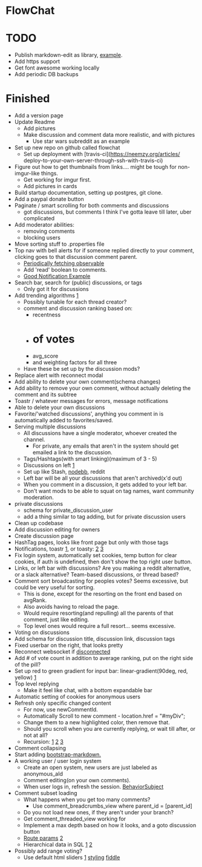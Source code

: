 # FlowChat

# TODO
- Publish markdown-edit as library, [example](http://blog.angular-university.io/how-to-create-an-angular-2-library-and-how-to-consume-it-jspm-vs-webpack/).
- Add https support
- Get font awesome working locally
- Add periodic DB backups

# Finished
- Add a version page
- Update Readme
  - Add pictures
  - Make discussion and comment data more realistic, and with pictures
    - Use star wars subreddit as an example
- Set up new repo on github called flowchat
  - Set up deployment with [travis-ci](https://neemzy.org/articles/
  deploy-to-your-own-server-through-ssh-with-travis-ci)
- Figure out how to get thumbnails from links.... might be tough for non-imgur-like things. 
  - Get working for imgur first. 
  - Add pictures in cards
- Build startup documentation, setting up postgres, git clone. 
- Add a paypal donate button
- Paginate / smart scrolling for both comments and discussions
  - got discussions, but comments I think I've gotta leave till later, uber complicated
- Add moderator abilities:
  - removing comments
  - blocking users
- Move sorting stuff to .properties file
- Top nav with bell alerts for if someone replied directly to your comment, clicking goes to that discussion comment parent. 
  - [Periodically fetching observable](http://www.codegur.online/36086596/periodically-updating-observable-value-in-angular2)
  - Add 'read' boolean to comments. 
  - [Good Notification Example](http://infinite-woodland-5276.herokuapp.com/index.html)
- Search bar, search for (public) discussions, or tags
  - Only got it for discussions
- Add trending algorithms [1](http://sorentwo.com/2013/12/30/let-postgres-do-the-work.html)
  - Possibly tunable for each thread creator?
  - comment and discussion ranking based on: 
    - recentness
    - # of votes
    - avg_score 
    - and weighting factors for all three
  - Have these be set up by the discussion mods?
- Replace alert with reconnect modal
- Add ability to delete your own comment(schema changes)
- Add ability to remove your own comment, without actually deleting the comment and its subtree
- Toastr / whatever messages for errors, message notifications
- Able to delete your own discussions
- Favorite/'watched discussions', anything you comment in is automatically added to favorites/saved.
- Serving multiple discussions
  - All discussions have a single moderator, whoever created the channel.
    - For private, any emails that aren't in the system should get emailed a link to the discussion.
  - Tags/Hashtags(with smart linking)(maximum of 3 - 5)
  - Discussions on left [1](http://v4-alpha.getbootstrap.com/examples/dashboard/)
  - Set up like Stash, [nodebb](https://github.com/NodeBB/NodeBB), reddit
  - Left bar will be all your discussions that aren't archived(x'd out)
  - When you comment in a discussion, it gets added to your left bar.
  - Don't want mods to be able to squat on tag names, want community moderation.
- private discussions
  - schema for private_discussion_user
  - add a thing similar to tag adding, but for private discussion users
- Clean up codebase
- Add discussion editing for owners
- Create discussion page
- HashTag pages, looks like front page but only with those tags
- Notifications, toastr [1](https://github.com/PointInside/ng2-toastr), or toasty: [2](http://akserg.github.io/ng2-webpack-demo/) [3](https://github.com/Stabzs/Angular2-Toaster)
- Fix login system, automatically set cookies, temp button for clear cookies, if auth is undefined, then don't show the top right user button.
- Links, or left bar with discussions? Are you making a reddit alternative, or a slack alternative? Team-based discussions, or thread based?
- Comment sort broadcasting for peoples votes? Seems excessive, but could be very useful for sorting. 
  - This is done, except for the resorting on the front end based on avgRank. 
  - Also avoids having to reload the page.
  - Would require resorting(and repulling) all the parents of that comment, just like editing.
  - Top level ones would require a full resort... seems excessive.
- Voting on discussions
- Add schema for discussion title, discussion link, discussion tags
- Fixed userbar on the right, that looks pretty
- Reconnect websocket if [disconnected](http://stackoverflow.com/questions/3479734/javascript-jquery-test-if-window-has-focus)
- Add # of vote count in addition to average ranking, put on the right side of the pill?
- Set up red to green gradient for input bar: linear-gradient(90deg, red, yellow) [1](https://css-tricks.com/styling-cross-browser-compatible-range-inputs-css/)
- Top level replying
	- Make it feel like chat, with a bottom expandable bar
- Automatic setting of cookies for anonymous users
- Refresh only specific changed content
  - For now, use newCommentId.
  - Automatically Scroll to new comment - location.href = "#myDiv";
  - Change them to a new highlighted color, then remove that.
  - Should you scroll when you are currently replying, or wait till after, or not at all?
  - Recursion: [1](http://stackoverflow.com/a/2549333/1655478) [2](http://stackoverflow.com/questions/16228467/how-do-i-break-out-of-loops-in-recursive-functions) [3](http://stackoverflow.com/questions/34522306/angular-2-focus-on-newly-added-input-element)
- Comment collapsing
- Start adding [bootstrap-markdown.](http://www.codingdrama.com/bootstrap-markdown/)
- A working user / user login system
  - Create an open system, new users are just labeled as anonymous_aId
  - Comment editing(on your own comments).
  - When user logs in, refresh the session. [BehaviorSubject](http://stackoverflow.com/questions/34376854/delegation-eventemitter-or-observable-in-angular2/35568924#35568924)
- Comment subset loading
  - What happens when you get too many comments?
    - Use comment_breadcrumbs_view where parent_id = [parent_id]
  - Do you not load new ones, if they aren't under your branch?
  - Get comment_threaded_view working for 
  - Implement a max depth based on how it looks, and a goto discussion button
  - [Route params](http://plnkr.co/edit/IcnEzZ0WtiaY5Bpqrq2Y?p=preview) [2](https://github.com/angular/angular/issues/6204)
  - Hierarchical data in SQL [1](http://stackoverflow.com/questions/8252323/mysql-closure-table-hierarchical-database-how-to-pull-information-out-in-the-c) [2](http://stackoverflow.com/questions/192220/what-is-the-most-efficient-elegant-way-to-parse-a-flat-table-into-a-tree/)
- Possibly add range voting?
	- Use default html sliders [1](http://stackoverflow.com/questions/15935837/how-to-display-a-range-input-slider-vertically) [styling](http://danielstern.ca/range.css/#/) [fiddle](http://jsfiddle.net/Mmgxg/)